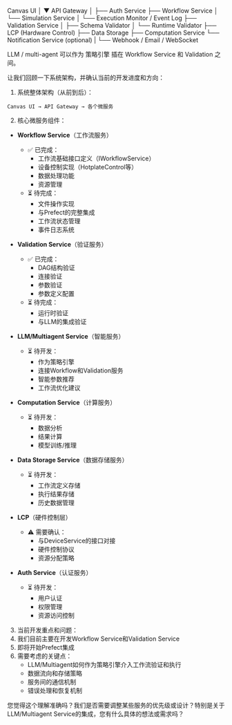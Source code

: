 Canvas UI
   │
   ▼
API Gateway
   │
   ├── Auth Service
   ├── Workflow Service
   │     └── Simulation Service
   │     └── Execution Monitor / Event Log
   ├── Validation Service
   │     ├── Schema Validator
   │     └── Runtime Validator
   ├── LCP (Hardware Control)
   ├── Data Storage
   ├── Computation Service
   └── Notification Service (optional)
        |
        └── Webhook / Email / WebSocket

LLM / multi-agent 可以作为 策略引擎 插在 Workflow Service 和 Validation 之间。

让我们回顾一下系统架构，并确认当前的开发进度和方向：

1. 系统整体架构（从前到后）：
```
Canvas UI → API Gateway → 各个微服务
```

2. 核心微服务组件：
- **Workflow Service**（工作流服务）
  - ✅ 已完成：
    - 工作流基础接口定义（IWorkflowService）
    - 设备控制实现（HotplateControl等）
    - 数据处理功能
    - 资源管理
  - ⏳ 待完成：
    - 文件操作实现
    - 与Prefect的完整集成
    - 工作流状态管理
    - 事件日志系统

- **Validation Service**（验证服务）
  - ✅ 已完成：
    - DAG结构验证
    - 连接验证
    - 参数验证
    - 参数定义配置
  - ⏳ 待完成：
    - 运行时验证
    - 与LLM的集成验证

- **LLM/Multiagent Service**（智能服务）
  - ⏳ 待开发：
    - 作为策略引擎
    - 连接Workflow和Validation服务
    - 智能参数推荐
    - 工作流优化建议

- **Computation Service**（计算服务）
  - ⏳ 待开发：
    - 数据分析
    - 结果计算
    - 模型训练/推理

- **Data Storage Service**（数据存储服务）
  - ⏳ 待开发：
    - 工作流定义存储
    - 执行结果存储
    - 历史数据管理

- **LCP**（硬件控制层）
  - ⚠️ 需要确认：
    - 与DeviceService的接口对接
    - 硬件控制协议
    - 资源分配策略

- **Auth Service**（认证服务）
  - ⏳ 待开发：
    - 用户认证
    - 权限管理
    - 资源访问控制

3. 当前开发重点和问题：
1. 我们目前主要在开发Workflow Service和Validation Service
2. 即将开始Prefect集成
3. 需要考虑的关键点：
   - LLM/Multiagent如何作为策略引擎介入工作流验证和执行
   - 数据流向和存储策略
   - 服务间的通信机制
   - 错误处理和恢复机制

您觉得这个理解准确吗？我们是否需要调整某些服务的优先级或设计？特别是关于LLM/Multiagent Service的集成，您有什么具体的想法或需求吗？
